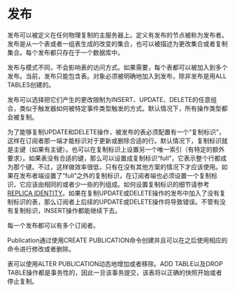 # 发布<a name="ZH-CN_TOPIC_0289900926"></a>

发布可以被定义在任何物理复制的主服务器上。定义有发布的节点被称为发布者。发布是从一个表或者一组表生成的改变的集合，也可以被描述为更改集合或者复制集合。每个发布都只存在于一个数据库中。

发布与模式不同，不会影响表的访问方式。如果需要，每个表都可以被加入到多个发布。当前，发布只能包含表。对象必须被明确地加入到发布，除非发布是用ALL TABLES创建的。

发布可以选择把它们产生的更改限制为INSERT、UPDATE、DELETE的任意组合，类似于触发器如何被特定事件类型触发的方式。默认情况下，所有操作类型都会被复制。

为了能够复制UPDATE和DELETE操作，被发布的表必须配置有一个“复制标识”，这样在订阅者那一端才能标识对于更新或删除合适的行。默认情况下，复制标识就是主键（如果有主键）。也可以在复制标识上设置另一个唯一索引（有特定的额外要求）。如果表没有合适的键，那么可以设置成复制标识“full”，它表示整个行都成为那个键。不过，这样做效率很低，只有在没有其他方案的情况下才应该使用。如果在发布者端设置了“full”之外的复制标识，在订阅者端也必须设置一个复制标识，它应该由相同的或者少一些的列组成。如何设置复制标识的细节请参考[REPLICA IDENTITY](../SQLReference/ALTER-TABLE.md)。如果在复制UPDATE或DELETE操作的发布中加入了没有复制标识的表，那么订阅者上后续的UPDATE或DELETE操作将导致错误。不管有没有复制标识，INSERT操作都能继续下去。

每一个发布都可以有多个订阅者。

Publication通过使用CREATE PUBLICATION命令创建并且可以在之后使用相应的命令进行修改或者删除。

表可以使用ALTER PUBLICATION动态地增加或者移除。ADD TABLE以及DROP TABLE操作都是事务性的，因此一旦该事务提交，该表将以正确的快照开始或者停止复制。
